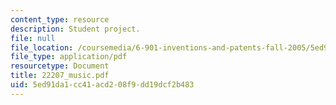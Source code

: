 ```yaml
---
content_type: resource
description: Student project.
file: null
file_location: /coursemedia/6-901-inventions-and-patents-fall-2005/5ed91da1cc41acd208f9dd19dcf2b483_22207_music.pdf
file_type: application/pdf
resourcetype: Document
title: 22207_music.pdf
uid: 5ed91da1-cc41-acd2-08f9-dd19dcf2b483
---
```

